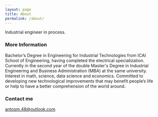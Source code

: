 ```yaml
---
layout: page
title: About
permalink: /about/
---
```


Industrial engineer in process.

### More Information

Bachelor’s Degree in Engineering for Industrial Technologies from ICAI School of Engineering, having completed the 
electrical specialization. Currently in the second year of the double Master's Degree in Industrial Engineering and 
Business Administration (MBA) at the same university. Interest in math, science, data science and economics. 
Committed to developing new technological improvements that may benefit people’s life or help to have a better 
comprehension of the world around.

### Contact me

[antosm.48@outlook.com](mailto:antosm.48@outlook.com)
